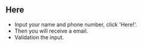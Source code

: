 ## Here

- Input your name and phone number, click 'Here!'.
- Then you will receive a email.
- Validation the input.
